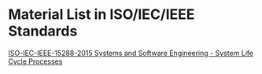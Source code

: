 # Material List in ISO/IEC/IEEE Standards
[ISO-IEC-IEEE-15288-2015 Systems and Software Engineering - System Life Cycle Processes](https://github.com/DIJUNLIAO/Laws_Regulations_and_Standards/blob/main/ISO/ISO-IEC-IEEE-15288-2015%20Systems%20and%20Software%20Engineering%20-%20System%20Life%20Cycle%20Processes.pdf)
<br>
